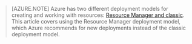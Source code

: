 > [AZURE.NOTE]
> Azure has two different deployment models for creating and working with resources:  [Resource Manager and classic](/documentation/articles/resource-manager-deployment-model/).  This article covers using the Resource Manager deployment model, which Azure recommends for new deployments instead of the classic deployment model.